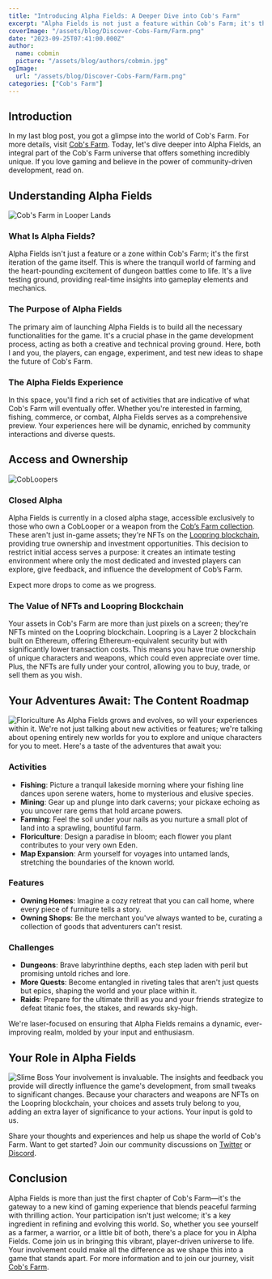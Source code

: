 ```yaml
---
title: "Introducing Alpha Fields: A Deeper Dive into Cob's Farm"
excerpt: "Alpha Fields is not just a feature within Cob's Farm; it's the game's foundational layer where the peaceful world of farming intersects with adrenaline-packed dungeon battles. Your involvement as players is invaluable, directly influencing the game's future through your feedback and choices. Join us on this exciting journey as we shape Cob's Farm into a dynamic, community-driven experience..."
coverImage: "/assets/blog/Discover-Cobs-Farm/Farm.png"
date: "2023-09-25T07:41:00.000Z"
author:
  name: cobmin
  picture: "/assets/blog/authors/cobmin.jpg"
ogImage:
  url: "/assets/blog/Discover-Cobs-Farm/Farm.png"
categories: ["Cob's Farm"]
---
```


## Introduction
In my last blog post, you got a glimpse into the world of Cob's Farm. For more details, visit [Cob's Farm](https://cobsfarm.com). Today, let's dive deeper into Alpha Fields, an integral part of the Cob's Farm universe that offers something incredibly unique. If you love gaming and believe in the power of community-driven development, read on.
## Understanding Alpha Fields
![Cob's Farm in Looper Lands](/assets/blog/Discover-Cobs-Farm/Entrance.jpeg)
### What Is Alpha Fields?
Alpha Fields isn't just a feature or a zone within Cob's Farm; it's the first iteration of the game itself. This is where the tranquil world of farming and the heart-pounding excitement of dungeon battles come to life. It's a live testing ground, providing real-time insights into gameplay elements and mechanics.

### The Purpose of Alpha Fields
The primary aim of launching Alpha Fields is to build all the necessary functionalities for the game. It's a crucial phase in the game development process, acting as both a creative and technical proving ground. Here, both I and you, the players, can engage, experiment, and test new ideas to shape the future of Cob's Farm.

### The Alpha Fields Experience
In this space, you'll find a rich set of activities that are indicative of what Cob's Farm will eventually offer. Whether you're interested in farming, fishing, commerce, or combat, Alpha Fields serves as a comprehensive preview. Your experiences here will be dynamic, enriched by community interactions and diverse quests.

## Access and Ownership
![CobLoopers](/assets/blog/Introducing-Alpha-Fields/AlphaLoopersDisplay.png)
### Closed Alpha
Alpha Fields is currently in a closed alpha stage, accessible exclusively to those who own a CobLooper or a weapon from the [Cob’s Farm collection](https://loopexchange.art/collection/cobsfarm). These aren't just in-game assets; they're NFTs on the [Loopring blockchain](https://loopring.io/#/), providing true ownership and investment opportunities. This decision to restrict initial access serves a purpose: it creates an intimate testing environment where only the most dedicated and invested players can explore, give feedback, and influence the development of Cob’s Farm.

Expect more drops to come as we progress.

### The Value of NFTs and Loopring Blockchain
Your assets in Cob's Farm are more than just pixels on a screen; they're NFTs minted on the Loopring blockchain. Loopring is a Layer 2 blockchain built on Ethereum, offering Ethereum-equivalent security but with significantly lower transaction costs. This means you have true ownership of unique characters and weapons, which could even appreciate over time. Plus, the NFTs are fully under your control, allowing you to buy, trade, or sell them as you wish.
## Your Adventures Await: The Content Roadmap
![Floriculture](/assets/blog/Introducing-Alpha-Fields/Floral.png)
As Alpha Fields grows and evolves, so will your experiences within it. We're not just talking about new activities or features; we're talking about opening entirely new worlds for you to explore and unique characters for you to meet. Here's a taste of the adventures that await you:
### Activities
- **Fishing**: Picture a tranquil lakeside morning where your fishing line dances upon serene waters, home to mysterious and elusive species.
- **Mining**: Gear up and plunge into dark caverns; your pickaxe echoing as you uncover rare gems that hold arcane powers.
- **Farming**: Feel the soil under your nails as you nurture a small plot of land into a sprawling, bountiful farm.
- **Floriculture**: Design a paradise in bloom; each flower you plant contributes to your very own Eden.
- **Map Expansion**: Arm yourself for voyages into untamed lands, stretching the boundaries of the known world.
### Features
- **Owning Homes**: Imagine a cozy retreat that you can call home, where every piece of furniture tells a story.
- **Owning Shops**: Be the merchant you've always wanted to be, curating a collection of goods that adventurers can't resist.
### Challenges
- **Dungeons**: Brave labyrinthine depths, each step laden with peril but promising untold riches and lore.
- **More Quests**: Become entangled in riveting tales that aren't just quests but epics, shaping the world and your place within it.
- **Raids**: Prepare for the ultimate thrill as you and your friends strategize to defeat titanic foes, the stakes, and rewards sky-high.


We're laser-focused on ensuring that Alpha Fields remains a dynamic, ever-improving realm, molded by your input and enthusiasm.
## Your Role in Alpha Fields
![Slime Boss](/assets/blog/Introducing-Alpha-Fields/SlimeBoss.png)
Your involvement is invaluable. The insights and feedback you provide will directly influence the game's development, from small tweaks to significant changes. Because your characters and weapons are NFTs on the Loopring blockchain, your choices and assets truly belong to you, adding an extra layer of significance to your actions. Your input is gold to us. 

Share your thoughts and experiences and help us shape the world of Cob's Farm. Want to get started? Join our community discussions on [Twitter](https://twitter.com/CobsFarm) or [Discord](https://discord.gg/BAGXJZVH4Y).
## Conclusion
Alpha Fields is more than just the first chapter of Cob's Farm—it's the gateway to a new kind of gaming experience that blends peaceful farming with thrilling action. Your participation isn't just welcome; it's a key ingredient in refining and evolving this world. So, whether you see yourself as a farmer, a warrior, or a little bit of both, there's a place for you in Alpha Fields. Come join us in bringing this vibrant, player-driven universe to life. Your involvement could make all the difference as we shape this into a game that stands apart. For more information and to join our journey, visit [Cob's Farm](https://cobsfarm.com).

